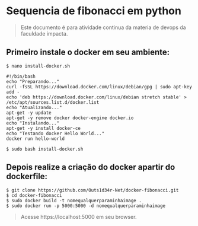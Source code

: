 # Sequencia de fibonacci em python  
> Este documento é para atividade continua da materia de devops da faculdade impacta.  

## Primeiro instale o docker em seu ambiente:
```
$ nano install-docker.sh
```

```
#!/bin/bash
echo "Preparando..."
curl -fsSL https://download.docker.com/linux/debian/gpg | sudo apt-key add -
echo 'deb https://download.docker.com/linux/debian stretch stable' > /etc/apt/sources.list.d/docker.list
echo "Atualizando..."
apt-get -y update
apt-get -y remove docker docker-engine docker.io
echo "Instalando..."
apt-get -y install docker-ce
echo "Testando docker Hello World..."
docker run hello-world
```

```
$ sudo bash install-docker.sh
```  

## Depois realize a criação do docker apartir do dockerfile:  
```
$ git clone https://github.com/Outs1d34r-Net/docker-fibonacci.git
$ cd docker-fibonacci
$ sudo docker build -t nomequalquerparaminhaimage .
$ sudo docker run -p 5000:5000 -d nomequalquerparaminhaimage
```
> Acesse https://localhost:5000 em seu browser.  
